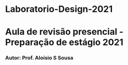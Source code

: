 # Laboratorio-Design-2021
<div>
<h1>Aula de revisão presencial - Preparação de estágio 2021</h1>
</div>


<h3>Autor: Prof. Aloísio S Sousa</h3>
